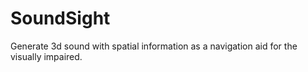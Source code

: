 # SoundSight
Generate 3d sound with spatial information as a navigation aid for the visually impaired. 
  
  
